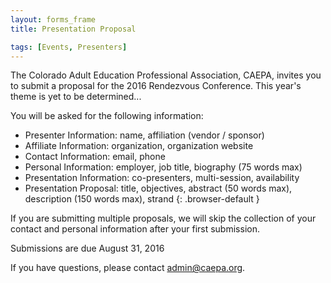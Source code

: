 ```yaml
---
layout: forms_frame
title: Presentation Proposal

tags: [Events, Presenters]
---
```

The Colorado Adult Education Professional Association, CAEPA, invites you to submit a proposal for the 2016 Rendezvous Conference. This year's theme is yet to be determined...

You will be asked for the following information:

  * Presenter Information: name, affiliation (vendor / sponsor)
  * Affiliate Information: organization, organization website
  * Contact Information:  email, phone
  * Personal Information: employer, job title, biography (75 words max)
  * Presentation Information: co-presenters, multi-session, availability
  * Presentation Proposal: title, objectives, abstract  (50 words max), description (150 words max), strand
  {: .browser-default }

If you are submitting multiple proposals, we will skip the collection of your contact and personal  information after your first submission.

Submissions are due August 31, 2016

If you have questions, please contact [admin@caepa.org](mailto:admin@caepa.org).